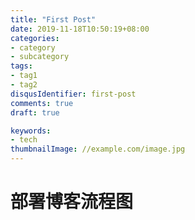 ```yaml
---
title: "First Post"
date: 2019-11-18T10:50:19+08:00
categories:
- category
- subcategory
tags:
- tag1
- tag2
disqusIdentifier: first-post  
comments: true  
draft: true  

keywords:
- tech
thumbnailImage: //example.com/image.jpg  
---
```


<!--more-->

# 部署博客流程图


